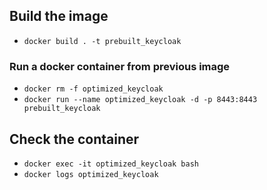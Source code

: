 ## Build the image

- `docker build . -t prebuilt_keycloak`

### Run a docker container from previous image

- `docker rm -f optimized_keycloak`
- `docker run --name optimized_keycloak -d -p 8443:8443 prebuilt_keycloak`


## Check the container 
- `docker exec -it optimized_keycloak bash`
- `docker logs optimized_keycloak`